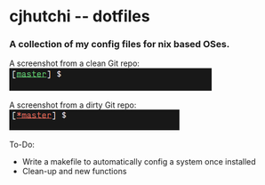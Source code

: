 # cjhutchi -- dotfiles

### A collection of my config files for nix based OSes.

A screenshot from a clean Git repo:
![alt text](https://github.com/cjhutchi/dotfiles/blob/master/screenshot.png "Clean repo")

A screenshot from a dirty Git repo:
![alt text](https://github.com/cjhutchi/dotfiles/blob/master/screenshot1.png "Dirty repo")

To-Do:
* Write a makefile to automatically config a system once installed
* Clean-up and new functions
